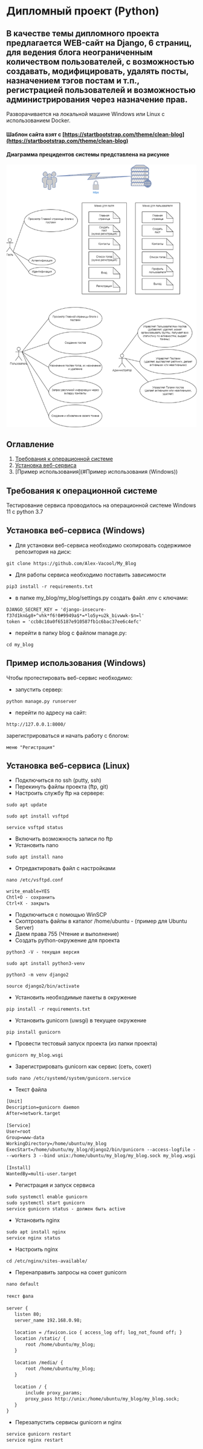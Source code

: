 # Дипломный проект (Python)
## В качестве темы дипломного проекта предлагается WEB-сайт на Django, 6 страниц, для ведения блога неограниченным количеством пользователей, с возможностью создавать, модифицировать, удалять посты, назначением тэгов постам и т.п., регистрацией пользователей и возможностью администрирования через назначение прав.

Разворачивается на локальной машине Windows или Linux c использованием Docker.

#### Шаблон сайта взят с [https://startbootstrap.com/theme/clean-blog](https://startbootstrap.com/theme/clean-blog)
#### Диаграмма прецидентов системы представлена на рисунке
![Alt-текст](https://github.com/Alex-Vacool/Diploma/blob/58c1ddb248389168d099ede3d648f23237545349/%D0%94%D0%97_%D0%9F%D0%B8%D1%82%D0%BE%D0%BD.png)
## Оглавление

1. [Требования к операционной системе](#Требования-к-операционной-системе)
2. [Установка веб-сервиса](#Установка-веб-сервиса-(Windows))
3. [Пример использования](#Пример использования (Windows))

## Требования к операционной системе
Тестирование сервиса проводилось на операционной системе Windows 11 c python 3.7</sup>

## Установка веб-сервиса (Windows)
 - Для установки веб-сервиса необходимо скопировать содержимое репозитория на диск:
```curl   
git clone https://github.com/Alex-Vacool/My_Blog
```
 - Для работы сервиса необходимо поставить зависимости
```curl   
pip3 install -r requirements.txt
```
 - в папке my_blog/my_blog/settings.py создать файл .env c ключами:
```curl 
DJANGO_SECRET_KEY = 'django-insecure-f37d1kn&g8+^vhk*f6!0#9949a$*=*lo5y+u2k_bivwwk-$n=l'
token = 'ccb8c10a0f65187e910587fb1c6bac37ee6c4efc'
 ```

 - перейти в папку blog с файлом manage.py:
```curl 
cd my_blog
 ```

## Пример использования (Windows)
Чтобы протестировать веб-сервис необходимо:
 - запустить сервер:
```curl 
python manage.py runserver
```
 - перейти по адресу на сайт:
```curl 
http://127.0.0.1:8000/
```
зарегистрироваться и начать работу с блогом:
```curl 
меню "Регистрация"
```
## Установка веб-сервиса (Linux)
 - Подключиться по ssh (putty, ssh)
 - Перекинуть файлы проекта (ftp, git)
 - Настроить службу ftp на сервере: 
 ```curl 
sudo apt update
 ```
 ```curl 
sudo apt install vsftpd
 ```
 ```curl 
service vsftpd status
 ```
 - Включить возможность записи по ftp
 - Установить nano 
 ```curl 
sudo apt install nano
 ```
 - Отредактировать файл с настройками
 ```curl 
nano /etc/vsftpd.conf
 ```
  ```curl 
write_enable=YES
Chtl+O - сохранить
Ctrl+X - закрыть
 ```
 - Подключиться с помощью WinSCP
 - Скоптровать файлы в каталог /home/ubuntu - (пример для Ubuntu Server)
 - Даем права 755 (Чтение и выполнение)
 - Создать python-окружение для проекта
 ```curl 
python3 -V - текущая версия
 ```
 ```curl 
sudo apt install python3-venv
 ```
 ```curl 
python3 -m venv django2
 ```
 ```curl 
source django2/bin/activate
 ```
 - Установить необходимые пакеты в окружение
 ```curl 
pip install -r requirements.txt
 ```
 - Установить gunicorn (uwsgi) в текущее окружение
 ```curl 
pip install gunicorn
 ```
 - Провести тестовый запуск проекта (из папки проекта)
 ```curl 
gunicorn my_blog.wsgi 
 ```
- Зарегистрировать gunicorn как сервис (сеть, сокет)
 ```curl 
sudo nano /etc/systemd/system/gunicorn.service
 ```
- Текст файла
 ```curl 
[Unit]
Description=gunicorn daemon
After=network.target

[Service]
User=root
Group=www-data
WorkingDirectory=/home/ubuntu/my_blog
ExecStart=/home/ubuntu/my_blog/django2/bin/gunicorn --access-logfile - --workers 3 --bind unix:/home/ubuntu/my_blog/my_blog.sock my_blog.wsgi

[Install]
WantedBy=multi-user.target
 ```
- Регистрация и запуск сервиса
```curl 
sudo systemctl enable gunicorn
sudo systemctl start gunicorn
service gunicorn status - должен быть active
 ```
- Установить nginx
```curl 
sudo apt install nginx
service nginx status
 ```
 - Настроить nginx
 ```curl 
cd /etc/nginx/sites-available/
 ```
 - Перенаправить запросы на сокет gunicorn
 ```curl 
nano default

текст фала

server {
    listen 80;
    server_name 192.168.0.98;

    location = /favicon.ico { access_log off; log_not_found off; }
    location /static/ {
        root /home/ubuntu/my_blog;
    }

    location /media/ {
        root /home/ubuntu/my_blog;
    }

    location / {
        include proxy_params;
        proxy_pass http://unix:/home/ubuntu/my_blog/my_blog.sock;
    }
}
 ```
 - Перезапустить сервисы gunicorn и nginx 
```curl 
service gunicorn restart
service nginx restart
 ```





